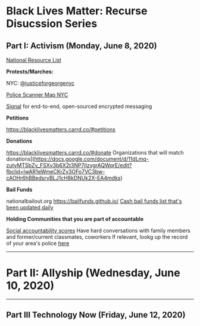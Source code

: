 # Black Lives Matter: Recurse Disucssion Series

## Part I: Activism (Monday, June 8, 2020)

[National Resource List](https://docs.google.com/document/d/1CjZMORRVuv-I-qo4B0YfmOTqIOa3GUS207t5iuLZmyA/mobilebasic)

**Protests/Marches:**

NYC: [@justiceforgeorgenyc](https://www.instagram.com/justiceforgeorgenyc/)

[Police Scanner Map NYC](https://scanmap.frnsys.com/NY/)

[Signal](https://signal.org) for end-to-end, open-sourced encrypted messaging

**Petitions**

https://blacklivesmatters.carrd.co/#petitions

**Donations**

https://blacklivesmatters.carrd.co/#donate
Organizations that will match donations](https://docs.google.com/document/d/11dLmq-zutyMTSbZy_FSXv3b6X2t3NP7jlzvgrAQWqrE/edit?fbclid=IwAR1eWmeCKrZv3OFo7VC3bw-cAOHr6hBBedsrvBLJ1cH8kDNUk2X-EA4mdks)

**Bail Funds**

nationalbailout.org
https://bailfunds.github.io/
[Cash bail funds list that's been updated daily](https://docs.google.com/document/d/1Peqd9TCmmqxty8Cco6DKsKX8D5tj9Vb9kREozbYJVXc/edit
)

**Holding Communities that you are part of accountable**

[Social accountability scores](https://docs.google.com/spreadsheets/d/1v0eRi7i3X3u-qGOj3xvRmd1WshDRYHoi_UFojUKmMsU/htmlview
)
Have hard conversations with family members and former/current classmates, coworkers
If relevant, lookg up the record of your area's police [here](https://mappingpoliceviolence.org/
)

---
# Part II: Allyship (Wednesday, June 10, 2020)

---
## Part III Technology Now (Friday, June 12, 2020)
